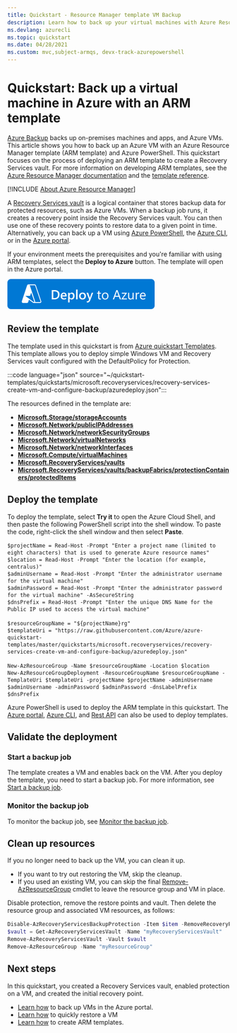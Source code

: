 ```yaml
---
title: Quickstart - Resource Manager template VM Backup
description: Learn how to back up your virtual machines with Azure Resource Manager template
ms.devlang: azurecli
ms.topic: quickstart
ms.date: 04/28/2021
ms.custom: mvc,subject-armqs, devx-track-azurepowershell
---
```


# Quickstart: Back up a virtual machine in Azure with an ARM template

[Azure Backup](backup-overview.md) backs up on-premises machines and apps, and Azure VMs. This article shows you how to back up an Azure VM with an Azure Resource Manager template (ARM template) and Azure PowerShell. This quickstart focuses on the process of deploying an ARM template to create a Recovery Services vault. For more information on developing ARM templates, see the [Azure Resource Manager documentation](../azure-resource-manager/index.yml) and the [template reference](/azure/templates/microsoft.recoveryservices/allversions).

[!INCLUDE [About Azure Resource Manager](../../includes/resource-manager-quickstart-introduction.md)]

A [Recovery Services vault](backup-azure-recovery-services-vault-overview.md) is a logical container that stores backup data for protected resources, such as Azure VMs. When a backup job runs, it creates a recovery point inside the Recovery Services vault. You can then use one of these recovery points to restore data to a given point in time. Alternatively, you can back up a VM using [Azure PowerShell](./quick-backup-vm-powershell.md), the [Azure CLI](quick-backup-vm-cli.md), or in the [Azure portal](quick-backup-vm-portal.md).

If your environment meets the prerequisites and you're familiar with using ARM templates, select the **Deploy to Azure** button. The template will open in the Azure portal.

[![Deploy to Azure](../media/template-deployments/deploy-to-azure.svg)](https://portal.azure.com/#create/Microsoft.Template/uri/https%3A%2F%2Fraw.githubusercontent.com%2FAzure%2Fazure-quickstart-templates%2Fmaster%2Fquickstarts%2Fmicrosoft.recoveryservices%2Frecovery-services-create-vm-and-configure-backup%2Fazuredeploy.json)

## Review the template

The template used in this quickstart is from [Azure quickstart Templates](https://azure.microsoft.com/resources/templates/recovery-services-create-vm-and-configure-backup/). This template allows you to deploy simple Windows VM and Recovery Services vault configured with the DefaultPolicy for Protection.

:::code language="json" source="~/quickstart-templates/quickstarts/microsoft.recoveryservices/recovery-services-create-vm-and-configure-backup/azuredeploy.json":::

The resources defined in the template are:

- [**Microsoft.Storage/storageAccounts**](/azure/templates/microsoft.storage/storageaccounts)
- [**Microsoft.Network/publicIPAddresses**](/azure/templates/microsoft.network/publicipaddresses)
- [**Microsoft.Network/networkSecurityGroups**](/azure/templates/microsoft.network/networksecuritygroups)
- [**Microsoft.Network/virtualNetworks**](/azure/templates/microsoft.network/virtualnetworks)
- [**Microsoft.Network/networkInterfaces**](/azure/templates/microsoft.network/networkinterfaces)
- [**Microsoft.Compute/virtualMachines**](/azure/templates/microsoft.compute/virtualmachines)
- [**Microsoft.RecoveryServices/vaults**](/azure/templates/microsoft.recoveryservices/2016-06-01/vaults)
- [**Microsoft.RecoveryServices/vaults/backupFabrics/protectionContainers/protectedItems**](/azure/templates/microsoft.recoveryservices/vaults/backupfabrics/protectioncontainers/protecteditems)

## Deploy the template

To deploy the template, select **Try it** to open the Azure Cloud Shell, and then paste the following PowerShell script into the shell window. To paste the code, right-click the shell window and then select **Paste**.

```azurepowershell-interactive
$projectName = Read-Host -Prompt "Enter a project name (limited to eight characters) that is used to generate Azure resource names"
$location = Read-Host -Prompt "Enter the location (for example, centralus)"
$adminUsername = Read-Host -Prompt "Enter the administrator username for the virtual machine"
$adminPassword = Read-Host -Prompt "Enter the administrator password for the virtual machine" -AsSecureString
$dnsPrefix = Read-Host -Prompt "Enter the unique DNS Name for the Public IP used to access the virtual machine"

$resourceGroupName = "${projectName}rg"
$templateUri = "https://raw.githubusercontent.com/Azure/azure-quickstart-templates/master/quickstarts/microsoft.recoveryservices/recovery-services-create-vm-and-configure-backup/azuredeploy.json"

New-AzResourceGroup -Name $resourceGroupName -Location $location
New-AzResourceGroupDeployment -ResourceGroupName $resourceGroupName -TemplateUri $templateUri -projectName $projectName -adminUsername $adminUsername -adminPassword $adminPassword -dnsLabelPrefix $dnsPrefix
```

Azure PowerShell is used to deploy the ARM template in this quickstart. The [Azure portal](../azure-resource-manager/templates/deploy-portal.md), [Azure CLI](../azure-resource-manager/templates/deploy-cli.md), and [Rest API](../azure-resource-manager/templates/deploy-rest.md) can also be used to deploy templates.

## Validate the deployment

### Start a backup job

The template creates a VM and enables back on the VM. After you deploy the template, you need to start a backup job. For more information, see [Start a backup job](./quick-backup-vm-powershell.md#start-a-backup-job).

### Monitor the backup job

To monitor the backup job, see [Monitor the backup job](./quick-backup-vm-powershell.md#monitor-the-backup-job).

## Clean up resources

If you no longer need to back up the VM, you can clean it up.

- If you want to try out restoring the VM, skip the cleanup.
- If you used an existing VM, you can skip the final [Remove-AzResourceGroup](/powershell/module/az.resources/remove-azresourcegroup) cmdlet to leave the resource group and VM in place.

Disable protection, remove the restore points and vault. Then delete the resource group and associated VM resources, as follows:

```powershell
Disable-AzRecoveryServicesBackupProtection -Item $item -RemoveRecoveryPoints
$vault = Get-AzRecoveryServicesVault -Name "myRecoveryServicesVault"
Remove-AzRecoveryServicesVault -Vault $vault
Remove-AzResourceGroup -Name "myResourceGroup"
```

## Next steps

In this quickstart, you created a Recovery Services vault, enabled protection on a VM, and created the initial recovery point.

- [Learn how](tutorial-backup-vm-at-scale.md) to back up VMs in the Azure portal.
- [Learn how](tutorial-restore-disk.md) to quickly restore a VM
- [Learn how](../azure-resource-manager/templates/template-tutorial-create-first-template.md) to create ARM templates.
